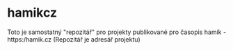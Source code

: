 # hamikcz

Toto je samostatný "repozitář" pro projekty publikované pro časopis hamík - https:/hamik.cz
(Repozitář je adresář projektu)


